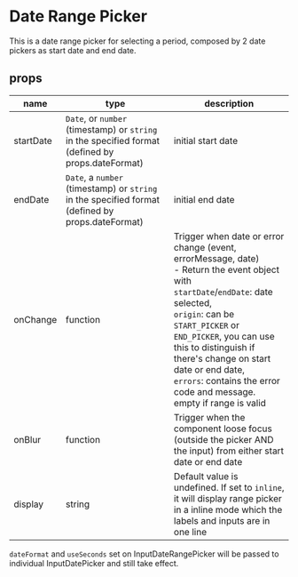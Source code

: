 # Date Range Picker
This is a date range picker for selecting a period, composed by 2 date pickers as start date and end date.

## props
| name | type | description |
|------|------|-------------|
| startDate | `Date`, or `number` (timestamp) or `string` in the specified format (defined by props.dateFormat) | initial start date |
| endDate | `Date`, a `number` (timestamp) or `string` in the specified format (defined by props.dateFormat) | initial end date |
| onChange  | function | Trigger when date or error change (event, errorMessage, date)<br/>- Return the event object with <br/>`startDate`/`endDate`: date selected,<br/>`origin`: can be `START_PICKER` or `END_PICKER`, you can use this to distinguish if there's change on start date or end date,<br/>`errors`: contains the error code and message. empty if range is valid |
| onBlur    | function | Trigger when the component loose focus (outside the picker AND the input) from either start date or end date|
| display | string | Default value is undefined. If set to `inline`, it will display range picker in a inline mode which the labels and inputs are in one line |

`dateFormat` and `useSeconds` set on InputDateRangePicker will be passed to individual InputDatePicker and still take effect.


